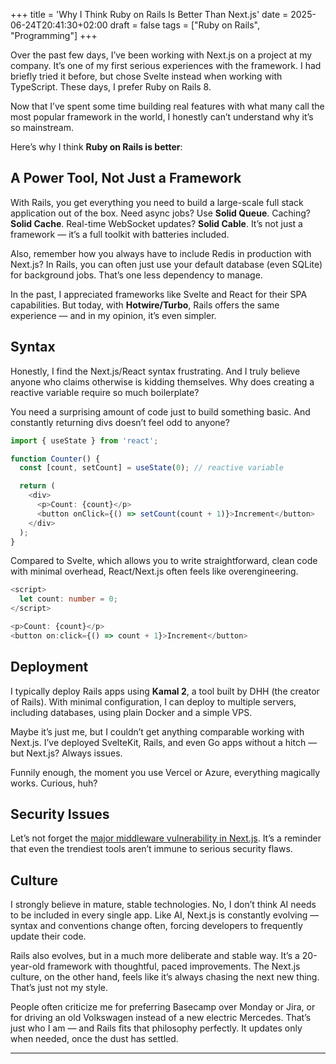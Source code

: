 +++
title = 'Why I Think Ruby on Rails Is Better Than Next.js'
date = 2025-06-24T20:41:30+02:00
draft = false
tags = ["Ruby on Rails", "Programming"]
+++

Over the past few days, I’ve been working with Next.js on a project at my company. It’s one of my first serious experiences with the framework. I had briefly tried it before, but chose Svelte instead when working with TypeScript. These days, I prefer Ruby on Rails 8.

Now that I’ve spent some time building real features with what many call the most popular framework in the world, I honestly can’t understand why it’s so mainstream.

Here’s why I think **Ruby on Rails is better**:

## A Power Tool, Not Just a Framework

With Rails, you get everything you need to build a large-scale full stack application out of the box. Need async jobs? Use **Solid Queue**. Caching? **Solid Cache**. Real-time WebSocket updates? **Solid Cable**. It’s not just a framework — it’s a full toolkit with batteries included.

Also, remember how you always have to include Redis in production with Next.js? In Rails, you can often just use your default database (even SQLite) for background jobs. That’s one less dependency to manage.

In the past, I appreciated frameworks like Svelte and React for their SPA capabilities. But today, with **Hotwire/Turbo**, Rails offers the same experience — and in my opinion, it’s even simpler.

## Syntax

Honestly, I find the Next.js/React syntax frustrating. And I truly believe anyone who claims otherwise is kidding themselves. Why does creating a reactive variable require so much boilerplate?

You need a surprising amount of code just to build something basic. And constantly returning divs doesn’t feel odd to anyone?

```ts
import { useState } from 'react';

function Counter() {
  const [count, setCount] = useState(0); // reactive variable

  return (
    <div>
      <p>Count: {count}</p>
      <button onClick={() => setCount(count + 1)}>Increment</button>
    </div>
  );
}
```

Compared to Svelte, which allows you to write straightforward, clean code with minimal overhead, React/Next.js often feels like overengineering.

```ts
<script>
  let count: number = 0;
</script>

<p>Count: {count}</p>
<button on:click={() => count + 1}>Increment</button>
```

## Deployment

I typically deploy Rails apps using **Kamal 2**, a tool built by DHH (the creator of Rails). With minimal configuration, I can deploy to multiple servers, including databases, using plain Docker and a simple VPS.

Maybe it’s just me, but I couldn’t get anything comparable working with Next.js. I’ve deployed SvelteKit, Rails, and even Go apps without a hitch — but Next.js? Always issues.

Funnily enough, the moment you use Vercel or Azure, everything magically works. Curious, huh?

## Security Issues

Let’s not forget the [major middleware vulnerability in Next.js](https://www.cve.org/CVERecord?id=CVE-2025-29927). It’s a reminder that even the trendiest tools aren’t immune to serious security flaws.

## Culture

I strongly believe in mature, stable technologies. No, I don’t think AI needs to be included in every single app. Like AI, Next.js is constantly evolving — syntax and conventions change often, forcing developers to frequently update their code.

Rails also evolves, but in a much more deliberate and stable way. It’s a 20-year-old framework with thoughtful, paced improvements. The Next.js culture, on the other hand, feels like it’s always chasing the next new thing. That’s just not my style.

People often criticize me for preferring Basecamp over Monday or Jira, or for driving an old Volkswagen instead of a new electric Mercedes. That’s just who I am — and Rails fits that philosophy perfectly. It updates only when needed, once the dust has settled.

---
